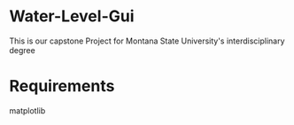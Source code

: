 # Water-Level-Gui
This is our capstone Project for Montana State University's interdisciplinary degree

# Requirements
matplotlib